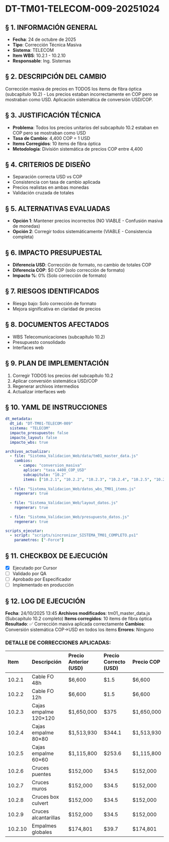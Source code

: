 # DT-TM01-TELECOM-009-20251024

## § 1. INFORMACIÓN GENERAL
- **Fecha**: 24 de octubre de 2025
- **Tipo**: Corrección Técnica Masiva
- **Sistema**: TELECOM
- **Item WBS**: 10.2.1 - 10.2.10
- **Responsable**: Ing. Sistemas

## § 2. DESCRIPCIÓN DEL CAMBIO
Corrección masiva de precios en TODOS los items de fibra óptica (subcapítulo 10.2) - Los precios estaban incorrectamente en COP pero se mostraban como USD. Aplicación sistemática de conversión USD/COP.

## § 3. JUSTIFICACIÓN TÉCNICA
- **Problema**: Todos los precios unitarios del subcapítulo 10.2 estaban en COP pero se mostraban como USD
- **Tasa de Cambio**: 4,400 COP = 1 USD
- **Items Corregidos**: 10 items de fibra óptica
- **Metodología**: División sistemática de precios COP entre 4,400

## § 4. CRITERIOS DE DISEÑO
- Separación correcta USD vs COP
- Consistencia con tasa de cambio aplicada
- Precios realistas en ambas monedas
- Validación cruzada de totales

## § 5. ALTERNATIVAS EVALUADAS
- **Opción 1**: Mantener precios incorrectos (NO VIABLE - Confusión masiva de monedas)
- **Opción 2**: Corregir todos sistemáticamente (VIABLE - Consistencia completa)

## § 6. IMPACTO PRESUPUESTAL
- **Diferencia USD**: Corrección de formato, no cambio de totales COP
- **Diferencia COP**: $0 COP (solo corrección de formato)
- **Impacto %**: 0% (Solo corrección de formato)

## § 7. RIESGOS IDENTIFICADOS
- Riesgo bajo: Solo corrección de formato
- Mejora significativa en claridad de precios

## § 8. DOCUMENTOS AFECTADOS
- WBS Telecomunicaciones (subcapítulo 10.2)
- Presupuesto consolidado
- Interfaces web

## § 9. PLAN DE IMPLEMENTACIÓN
1. Corregir TODOS los precios del subcapítulo 10.2
2. Aplicar conversión sistemática USD/COP
3. Regenerar archivos intermedios
4. Actualizar interfaces web

## § 10. YAML DE INSTRUCCIONES
```yaml
dt_metadata:
  dt_id: "DT-TM01-TELECOM-009"
  sistema: "TELECOM"
  impacto_presupuesto: false
  impacto_layout: false
  impacto_wbs: true

archivos_actualizar:
  - file: "Sistema_Validacion_Web/data/tm01_master_data.js"
    cambios:
      - campo: "conversion_masiva"
        aplicar: "tasa_4400_COP_USD"
        subcapitulo: "10.2"
        items: ["10.2.1", "10.2.2", "10.2.3", "10.2.4", "10.2.5", "10.2.6", "10.2.7", "10.2.8", "10.2.9", "10.2.10"]
  
  - file: "Sistema_Validacion_Web/datos_wbs_TM01_items.js"
    regenerar: true
    
  - file: "Sistema_Validacion_Web/layout_datos.js"
    regenerar: true
    
  - file: "Sistema_Validacion_Web/presupuesto_datos.js"
    regenerar: true

scripts_ejecutar:
  - script: "scripts/sincronizar_SISTEMA_TM01_COMPLETO.ps1"
    parametros: ["-Force"]
```

## § 11. CHECKBOX DE EJECUCIÓN
- [x] Ejecutado por Cursor
- [ ] Validado por QA
- [ ] Aprobado por Especificador
- [ ] Implementado en producción

## § 12. LOG DE EJECUCIÓN
**Fecha**: 24/10/2025 13:45
**Archivos modificados**: tm01_master_data.js (Subcapítulo 10.2 completo)
**Items corregidos**: 10 items de fibra óptica
**Resultado**: ✅ Corrección masiva aplicada correctamente
**Cambios**: Conversión sistemática COP→USD en todos los items
**Errores**: Ninguno

### **DETALLE DE CORRECCIONES APLICADAS:**

| **Item** | **Descripción** | **Precio Anterior (USD)** | **Precio Correcto (USD)** | **Precio COP** |
|:---------|:----------------|:---------------------------|:---------------------------|:---------------|
| 10.2.1 | Cable FO 48h | $6,600 | $1.5 | $6,600 |
| 10.2.2 | Cable FO 12h | $6,600 | $1.5 | $6,600 |
| 10.2.3 | Cajas empalme 120×120 | $1,650,000 | $375 | $1,650,000 |
| 10.2.4 | Cajas empalme 80×80 | $1,513,930 | $344.1 | $1,513,930 |
| 10.2.5 | Cajas empalme 60×60 | $1,115,800 | $253.6 | $1,115,800 |
| 10.2.6 | Cruces puentes | $152,000 | $34.5 | $152,000 |
| 10.2.7 | Cruces muros | $152,000 | $34.5 | $152,000 |
| 10.2.8 | Cruces box culvert | $152,000 | $34.5 | $152,000 |
| 10.2.9 | Cruces alcantarillas | $152,000 | $34.5 | $152,000 |
| 10.2.10 | Empalmes globales | $174,801 | $39.7 | $174,801 |
